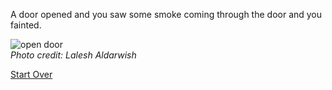 A door opened and you saw some smoke coming through the door and you fainted.  

![open door](https://static.pexels.com/photos/147634/pexels-photo-147634.jpeg)  
_Photo credit: Lalesh Aldarwish_  

[Start Over](../start.md)